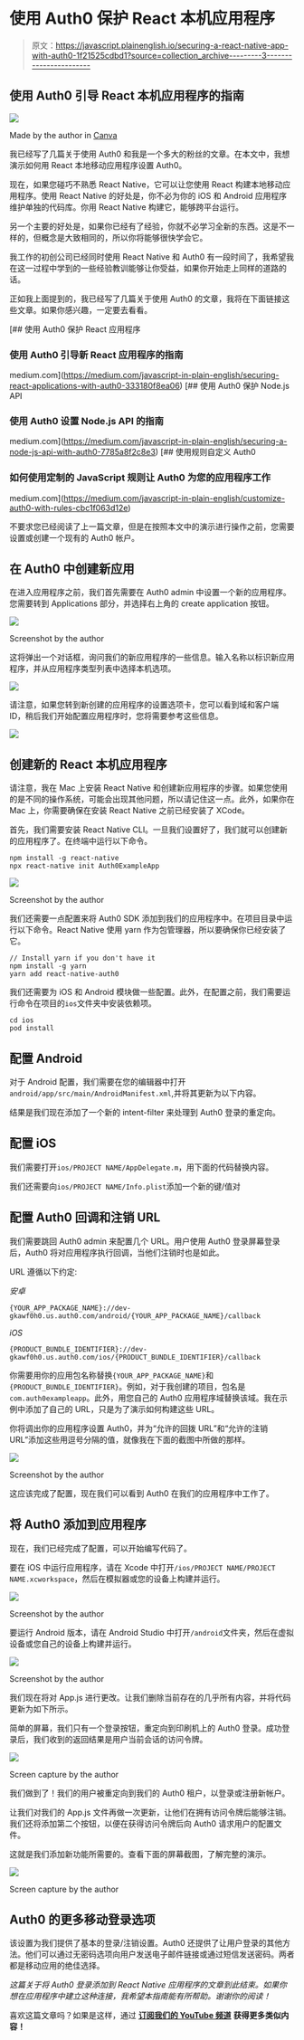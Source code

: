 # 使用 Auth0 保护 React 本机应用程序

> 原文：<https://javascript.plainenglish.io/securing-a-react-native-app-with-auth0-1f21525cdbd1?source=collection_archive---------3----------------------->

## 使用 Auth0 引导 React 本机应用程序的指南

![](img/1310c5d038797b8ddf82b896952f1026.png)

Made by the author in [Canva](https://www.canva.com/)

我已经写了几篇关于使用 Auth0 和我是一个多大的粉丝的文章。在本文中，我想演示如何用 React 本地移动应用程序设置 Auth0。

现在，如果您碰巧不熟悉 React Native，它可以让您使用 React 构建本地移动应用程序。使用 React Native 的好处是，你不必为你的 iOS 和 Android 应用程序维护单独的代码库。你用 React Native 构建它，能够跨平台运行。

另一个主要的好处是，如果你已经有了经验，你就不必学习全新的东西。这是不一样的，但概念是大致相同的，所以你将能够很快学会它。

我工作的初创公司已经同时使用 React Native 和 Auth0 有一段时间了，我希望我在这一过程中学到的一些经验教训能够让你受益，如果你开始走上同样的道路的话。

正如我上面提到的，我已经写了几篇关于使用 Auth0 的文章，我将在下面链接这些文章。如果你感兴趣，一定要去看看。

[](https://medium.com/javascript-in-plain-english/securing-react-applications-with-auth0-333180f8ea06) [## 使用 Auth0 保护 React 应用程序

### 使用 Auth0 引导新 React 应用程序的指南

medium.com](https://medium.com/javascript-in-plain-english/securing-react-applications-with-auth0-333180f8ea06) [](https://medium.com/javascript-in-plain-english/securing-a-node-js-api-with-auth0-7785a8f2c8e3) [## 使用 Auth0 保护 Node.js API

### 使用 Auth0 设置 Node.js API 的指南

medium.com](https://medium.com/javascript-in-plain-english/securing-a-node-js-api-with-auth0-7785a8f2c8e3) [](https://medium.com/javascript-in-plain-english/customize-auth0-with-rules-cbc1f063d12e) [## 使用规则自定义 Auth0

### 如何使用定制的 JavaScript 规则让 Auth0 为您的应用程序工作

medium.com](https://medium.com/javascript-in-plain-english/customize-auth0-with-rules-cbc1f063d12e) 

不要求您已经阅读了上一篇文章，但是在按照本文中的演示进行操作之前，您需要设置或创建一个现有的 Auth0 帐户。

## 在 Auth0 中创建新应用

在进入应用程序之前，我们首先需要在 Auth0 admin 中设置一个新的应用程序。您需要转到 Applications 部分，并选择右上角的 create application 按钮。

![](img/69477a0a3a2b12e618ded93334982ad8.png)

Screenshot by the author

这将弹出一个对话框，询问我们的新应用程序的一些信息。输入名称以标识新应用程序，并从应用程序类型列表中选择本机选项。

![](img/52be551fb6edf636f432085911d10ac2.png)

请注意，如果您转到新创建的应用程序的设置选项卡，您可以看到域和客户端 ID，稍后我们开始配置应用程序时，您将需要参考这些信息。

![](img/2f88ee9977bfa32f3ad2591e79280b43.png)

## 创建新的 React 本机应用程序

请注意，我在 Mac 上安装 React Native 和创建新应用程序的步骤。如果您使用的是不同的操作系统，可能会出现其他问题，所以请记住这一点。此外，如果你在 Mac 上，你需要确保在安装 React Native 之前已经安装了 XCode。

首先，我们需要安装 React Native CLI。一旦我们设置好了，我们就可以创建新的应用程序了。在终端中运行以下命令。

```
npm install -g react-native
npx react-native init Auth0ExampleApp
```

![](img/b20701ed346bc08b1f02d21b584f2b7a.png)

Screenshot by the author

我们还需要一点配置来将 Auth0 SDK 添加到我们的应用程序中。在项目目录中运行以下命令。React Native 使用 yarn 作为包管理器，所以要确保你已经安装了它。

```
// Install yarn if you don't have it
npm install -g yarn
yarn add react-native-auth0
```

我们还需要为 iOS 和 Android 模块做一些配置。此外，在配置之前，我们需要运行命令在项目的`ios`文件夹中安装依赖项。

```
cd ios 
pod install
```

## 配置 Android

对于 Android 配置，我们需要在您的编辑器中打开`android/app/src/main/AndroidManifest.xml`,并将其更新为以下内容。

结果是我们现在添加了一个新的 intent-filter 来处理到 Auth0 登录的重定向。

## 配置 iOS

我们需要打开`ios/PROJECT NAME/AppDelegate.m`，用下面的代码替换内容。

我们还需要向`ios/PROJECT NAME/Info.plist`添加一个新的键/值对

## 配置 Auth0 回调和注销 URL

我们需要跳回 Auth0 admin 来配置几个 URL。用户使用 Auth0 登录屏幕登录后，Auth0 将对应用程序执行回调，当他们注销时也是如此。

URL 遵循以下约定:

*安卓*

```
{YOUR_APP_PACKAGE_NAME}://dev-gkawf0h0.us.auth0.com/android/{YOUR_APP_PACKAGE_NAME}/callback
```

*iOS*

```
{PRODUCT_BUNDLE_IDENTIFIER}://dev-gkawf0h0.us.auth0.com/ios/{PRODUCT_BUNDLE_IDENTIFIER}/callback
```

你需要用你的应用包名称替换`{YOUR_APP_PACKAGE_NAME}`和`{PRODUCT_BUNDLE_IDENTIFIER}`。例如，对于我创建的项目，包名是`com.auth0exampleapp`。此外，用您自己的 Auth0 应用程序域替换该域。我在示例中添加了自己的 URL，只是为了演示如何构建这些 URL。

你将调出你的应用程序设置 Auth0，并为“允许的回拨 URL”和“允许的注销 URL”添加这些用逗号分隔的值，就像我在下面的截图中所做的那样。

![](img/c8d1c65ee2cc1dbf23642ebe4cb4202f.png)

Screenshot by the author

这应该完成了配置，现在我们可以看到 Auth0 在我们的应用程序中工作了。

## 将 Auth0 添加到应用程序

现在，我们已经完成了配置，可以开始编写代码了。

要在 iOS 中运行应用程序，请在 Xcode 中打开`/ios/PROJECT NAME/PROJECT NAME.xcworkspace`，然后在模拟器或您的设备上构建并运行。

![](img/6c42132ff06ff55c564fff5c1d60f3d1.png)

Screenshot by the author

要运行 Android 版本，请在 Android Studio 中打开`/android`文件夹，然后在虚拟设备或您自己的设备上构建并运行。

![](img/eb7bc2302956953466d6a661ded548d8.png)

Screenshot by the author

我们现在将对 App.js 进行更改。让我们删除当前存在的几乎所有内容，并将代码更新为如下所示。

简单的屏幕，我们只有一个登录按钮，重定向到印刷机上的 Auth0 登录。成功登录后，我们收到的返回结果是用户当前会话的访问令牌。

![](img/19e3fda55897e645e74dfca4530b51ee.png)

Screen capture by the author

我们做到了！我们的用户被重定向到我们的 Auth0 租户，以登录或注册新帐户。

让我们对我们的 App.js 文件再做一次更新，让他们在拥有访问令牌后能够注销。我们还将添加第二个按钮，以便在获得访问令牌后向 Auth0 请求用户的配置文件。

这就是我们添加新功能所需要的。查看下面的屏幕截图，了解完整的演示。

![](img/f7c22f36d16e84981f18c19da9934ff8.png)

Screen capture by the author

## Auth0 的更多移动登录选项

该设置为我们提供了基本的登录/注销设置。Auth0 还提供了让用户登录的其他方法。他们可以通过无密码选项向用户发送电子邮件链接或通过短信发送密码。两者都是移动应用的绝佳选择。

*这篇关于将 Auth0 登录添加到 React Native 应用程序的文章到此结束。如果你想在应用程序中建立这种连接，我希望本指南能有所帮助。谢谢你的阅读！*

喜欢这篇文章吗？如果是这样，通过 [**订阅我们的 YouTube 频道**](https://www.youtube.com/channel/UCtipWUghju290NWcn8jhyAw) **获得更多类似内容！**